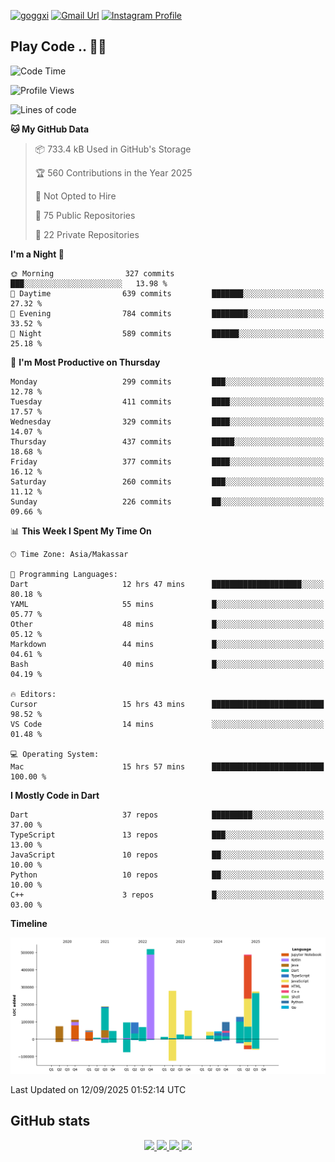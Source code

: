 [![goggxi](https://img.shields.io/badge/Portofolio-Goggxi-orange)](https://goggxi.github.io)
[![Gmail Url](https://img.shields.io/twitter/url?label=Goggxi@gmail.com&logo=gmail&style=social&url=http%3A%2F%2Fmailto%3Acontact.Goggxi@gmail.com)](mailto:Goggxi@gmail.com) [![Instagram Profile](https://img.shields.io/twitter/url?label=moh_rifkan&logo=instagram&style=social&url=https://www.instagram.com/moh_rifkan/)](https://www.instagram.com/moh_rifkan/)

## Play Code .. 💬🚀

<!-- [![Moh Rifkan GitHub stats](https://github-readme-stats.vercel.app/api?username=goggxi&count_private=true&show_icons=true&theme=dracula&custom_title=Goggxi%20Statistic%20🚀)](https://github.com/goggxi/goggxi)

[![Top Langs](https://github-readme-stats.vercel.app/api/top-langs/?username=goggxi&langs_count=8&layout=compact&show_icons=true&theme=dracula)](https://github.com/goggxi/goggxi) -->

<!--START_SECTION:waka-->
![Code Time](http://img.shields.io/badge/Code%20Time-4%2C519%20hrs%2041%20mins-blue)

![Profile Views](http://img.shields.io/badge/Profile%20Views-0-blue)

![Lines of code](https://img.shields.io/badge/From%20Hello%20World%20I%27ve%20Written-2.8%20million%20lines%20of%20code-blue)

**🐱 My GitHub Data** 

> 📦 733.4 kB Used in GitHub's Storage 
 > 
> 🏆 560 Contributions in the Year 2025
 > 
> 🚫 Not Opted to Hire
 > 
> 📜 75 Public Repositories 
 > 
> 🔑 22 Private Repositories 
 > 
**I'm a Night 🦉** 

```text
🌞 Morning                327 commits         ███░░░░░░░░░░░░░░░░░░░░░░   13.98 % 
🌆 Daytime                639 commits         ███████░░░░░░░░░░░░░░░░░░   27.32 % 
🌃 Evening                784 commits         ████████░░░░░░░░░░░░░░░░░   33.52 % 
🌙 Night                  589 commits         ██████░░░░░░░░░░░░░░░░░░░   25.18 % 
```
📅 **I'm Most Productive on Thursday** 

```text
Monday                   299 commits         ███░░░░░░░░░░░░░░░░░░░░░░   12.78 % 
Tuesday                  411 commits         ████░░░░░░░░░░░░░░░░░░░░░   17.57 % 
Wednesday                329 commits         ████░░░░░░░░░░░░░░░░░░░░░   14.07 % 
Thursday                 437 commits         █████░░░░░░░░░░░░░░░░░░░░   18.68 % 
Friday                   377 commits         ████░░░░░░░░░░░░░░░░░░░░░   16.12 % 
Saturday                 260 commits         ███░░░░░░░░░░░░░░░░░░░░░░   11.12 % 
Sunday                   226 commits         ██░░░░░░░░░░░░░░░░░░░░░░░   09.66 % 
```


📊 **This Week I Spent My Time On** 

```text
🕑︎ Time Zone: Asia/Makassar

💬 Programming Languages: 
Dart                     12 hrs 47 mins      ████████████████████░░░░░   80.18 % 
YAML                     55 mins             █░░░░░░░░░░░░░░░░░░░░░░░░   05.77 % 
Other                    48 mins             █░░░░░░░░░░░░░░░░░░░░░░░░   05.12 % 
Markdown                 44 mins             █░░░░░░░░░░░░░░░░░░░░░░░░   04.61 % 
Bash                     40 mins             █░░░░░░░░░░░░░░░░░░░░░░░░   04.19 % 

🔥 Editors: 
Cursor                   15 hrs 43 mins      █████████████████████████   98.52 % 
VS Code                  14 mins             ░░░░░░░░░░░░░░░░░░░░░░░░░   01.48 % 

💻 Operating System: 
Mac                      15 hrs 57 mins      █████████████████████████   100.00 % 
```

**I Mostly Code in Dart** 

```text
Dart                     37 repos            █████████░░░░░░░░░░░░░░░░   37.00 % 
TypeScript               13 repos            ███░░░░░░░░░░░░░░░░░░░░░░   13.00 % 
JavaScript               10 repos            ██░░░░░░░░░░░░░░░░░░░░░░░   10.00 % 
Python                   10 repos            ██░░░░░░░░░░░░░░░░░░░░░░░   10.00 % 
C++                      3 repos             █░░░░░░░░░░░░░░░░░░░░░░░░   03.00 % 
```



**Timeline**

![Lines of Code chart](https://raw.githubusercontent.com/Goggxi/Goggxi/main/assets/bar_graph.png)


 Last Updated on 12/09/2025 01:52:14 UTC
<!--END_SECTION:waka-->

## GitHub stats

<p align="center">
  <a href="https://github.com/goggxi">
    <img src="http://github-profile-summary-cards.vercel.app/api/cards/profile-details?username=goggxi&theme=transparent" />
  </a>
  <a href="https://github.com/goggxi">
    <img src="https://github-readme-streak-stats.herokuapp.com/?user=goggxi&hide_border=true&card_width=338&theme=transparent" />
  </a>
  <a href="https://github.com/goggxi">
    <img src="http://github-profile-summary-cards.vercel.app/api/cards/stats?username=goggxi&theme=transparent" />
  </a>
  <a href="https://github.com/goggxi">
    <img src="https://github-readme-stats.vercel.app/api/top-langs/?username=goggxi&langs_count=10&exclude_repo=&hide=c,makefile,html,css,sass,nix,nunjucks,tsql,dockerfile,shell&card_width=699&hide_border=true&theme=transparent" />
  </a>
  <!-- <br/>
  <a href="https://github.com/goggxi">
    <img src="https://komarev.com/ghpvc/?username=goggxi&color=blue&style=flat" />
  </a> -->
</p>

